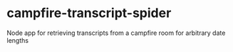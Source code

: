 campfire-transcript-spider
==========================

Node app for retrieving transcripts from a campfire room for arbitrary date lengths

